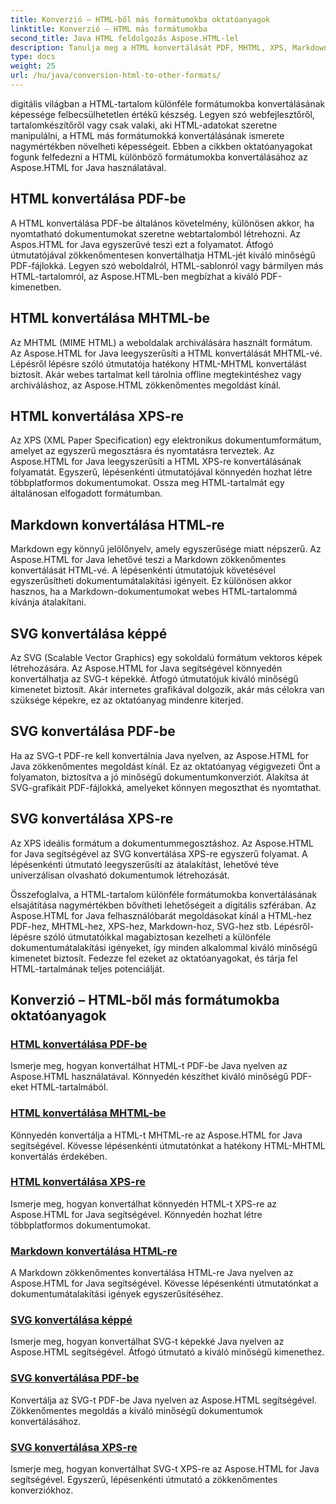 ```yaml
---
title: Konverzió – HTML-ből más formátumokba oktatóanyagok
linktitle: Konverzió – HTML más formátumokba
second_title: Java HTML feldolgozás Aspose.HTML-lel
description: Tanulja meg a HTML konvertálását PDF, MHTML, XPS, Markdown, SVG stb. formátumba Java nyelven az Aspose.HTML használatával. A kiváló minőségű dokumentumok konvertálása egyszerűvé vált.
type: docs
weight: 25
url: /hu/java/conversion-html-to-other-formats/
---
```


digitális világban a HTML-tartalom különféle formátumokba konvertálásának képessége felbecsülhetetlen értékű készség. Legyen szó webfejlesztőről, tartalomkészítőről vagy csak valaki, aki HTML-adatokat szeretne manipulálni, a HTML más formátumokká konvertálásának ismerete nagymértékben növelheti képességeit. Ebben a cikkben oktatóanyagokat fogunk felfedezni a HTML különböző formátumokba konvertálásához az Aspose.HTML for Java használatával.

## HTML konvertálása PDF-be

A HTML konvertálása PDF-be általános követelmény, különösen akkor, ha nyomtatható dokumentumokat szeretne webtartalomból létrehozni. Az Aspos.HTML for Java egyszerűvé teszi ezt a folyamatot. Átfogó útmutatójával zökkenőmentesen konvertálhatja HTML-jét kiváló minőségű PDF-fájlokká. Legyen szó weboldalról, HTML-sablonról vagy bármilyen más HTML-tartalomról, az Aspose.HTML-ben megbízhat a kiváló PDF-kimenetben.

## HTML konvertálása MHTML-be

Az MHTML (MIME HTML) a weboldalak archiválására használt formátum. Az Aspose.HTML for Java leegyszerűsíti a HTML konvertálását MHTML-vé. Lépésről lépésre szóló útmutatója hatékony HTML-MHTML konvertálást biztosít. Akár webes tartalmat kell tárolnia offline megtekintéshez vagy archiváláshoz, az Aspose.HTML zökkenőmentes megoldást kínál.

## HTML konvertálása XPS-re

Az XPS (XML Paper Specification) egy elektronikus dokumentumformátum, amelyet az egyszerű megosztásra és nyomtatásra terveztek. Az Aspose.HTML for Java leegyszerűsíti a HTML XPS-re konvertálásának folyamatát. Egyszerű, lépésenkénti útmutatójával könnyedén hozhat létre többplatformos dokumentumokat. Ossza meg HTML-tartalmát egy általánosan elfogadott formátumban.

## Markdown konvertálása HTML-re

Markdown egy könnyű jelölőnyelv, amely egyszerűsége miatt népszerű. Az Aspose.HTML for Java lehetővé teszi a Markdown zökkenőmentes konvertálását HTML-vé. A lépésenkénti útmutatójuk követésével egyszerűsítheti dokumentumátalakítási igényeit. Ez különösen akkor hasznos, ha a Markdown-dokumentumokat webes HTML-tartalommá kívánja átalakítani.

## SVG konvertálása képpé

Az SVG (Scalable Vector Graphics) egy sokoldalú formátum vektoros képek létrehozására. Az Aspose.HTML for Java segítségével könnyedén konvertálhatja az SVG-t képekké. Átfogó útmutatójuk kiváló minőségű kimenetet biztosít. Akár internetes grafikával dolgozik, akár más célokra van szüksége képekre, ez az oktatóanyag mindenre kiterjed.

## SVG konvertálása PDF-be

Ha az SVG-t PDF-re kell konvertálnia Java nyelven, az Aspose.HTML for Java zökkenőmentes megoldást kínál. Ez az oktatóanyag végigvezeti Önt a folyamaton, biztosítva a jó minőségű dokumentumkonverziót. Alakítsa át SVG-grafikáit PDF-fájlokká, amelyeket könnyen megoszthat és nyomtathat.

## SVG konvertálása XPS-re

Az XPS ideális formátum a dokumentummegosztáshoz. Az Aspose.HTML for Java segítségével az SVG konvertálása XPS-re egyszerű folyamat. A lépésenkénti útmutató leegyszerűsíti az átalakítást, lehetővé téve univerzálisan olvasható dokumentumok létrehozását.

Összefoglalva, a HTML-tartalom különféle formátumokba konvertálásának elsajátítása nagymértékben bővítheti lehetőségeit a digitális szférában. Az Aspose.HTML for Java felhasználóbarát megoldásokat kínál a HTML-hez PDF-hez, MHTML-hez, XPS-hez, Markdown-hoz, SVG-hez stb. Lépésről-lépésre szóló útmutatóikkal magabiztosan kezelheti a különféle dokumentumátalakítási igényeket, így minden alkalommal kiváló minőségű kimenetet biztosít. Fedezze fel ezeket az oktatóanyagokat, és tárja fel HTML-tartalmának teljes potenciálját.

## Konverzió – HTML-ből más formátumokba oktatóanyagok
### [HTML konvertálása PDF-be](./convert-html-to-pdf/)
Ismerje meg, hogyan konvertálhat HTML-t PDF-be Java nyelven az Aspose.HTML használatával. Könnyedén készíthet kiváló minőségű PDF-eket HTML-tartalmából.
### [HTML konvertálása MHTML-be](./convert-html-to-mhtml/)
Könnyedén konvertálja a HTML-t MHTML-re az Aspose.HTML for Java segítségével. Kövesse lépésenkénti útmutatónkat a hatékony HTML-MHTML konvertálás érdekében.
### [HTML konvertálása XPS-re](./convert-html-to-xps/)
Ismerje meg, hogyan konvertálhat könnyedén HTML-t XPS-re az Aspose.HTML for Java segítségével. Könnyedén hozhat létre többplatformos dokumentumokat.
### [Markdown konvertálása HTML-re](./convert-markdown-to-html/)
A Markdown zökkenőmentes konvertálása HTML-re Java nyelven az Aspose.HTML for Java segítségével. Kövesse lépésenkénti útmutatónkat a dokumentumátalakítási igények egyszerűsítéséhez.
### [SVG konvertálása képpé](./convert-svg-to-image/)
Ismerje meg, hogyan konvertálhat SVG-t képekké Java nyelven az Aspose.HTML segítségével. Átfogó útmutató a kiváló minőségű kimenethez.
### [SVG konvertálása PDF-be](./convert-svg-to-pdf/)
Konvertálja az SVG-t PDF-be Java nyelven az Aspose.HTML segítségével. Zökkenőmentes megoldás a kiváló minőségű dokumentumok konvertálásához.
### [SVG konvertálása XPS-re](./convert-svg-to-xps/)
Ismerje meg, hogyan konvertálhat SVG-t XPS-re az Aspose.HTML for Java segítségével. Egyszerű, lépésenkénti útmutató a zökkenőmentes konverziókhoz.